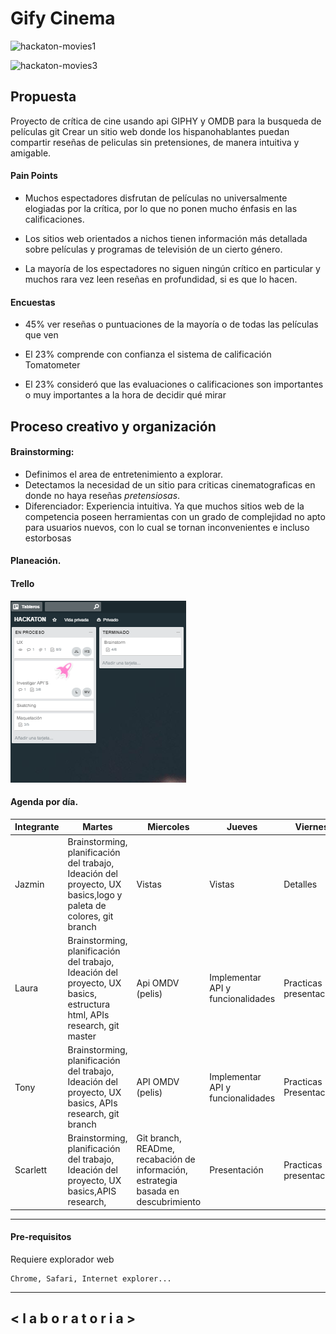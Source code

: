 # Gify Cinema


![hackaton-movies1](https://user-images.githubusercontent.com/32855070/38577205-dedab572-3cc5-11e8-8ce1-e61831dcc1a1.png)

![hackaton-movies3](https://user-images.githubusercontent.com/32855070/38577547-e158ee76-3cc6-11e8-9fbc-9a5c9d842650.png)


## Propuesta
Proyecto de crítica de cine usando api GIPHY y OMDB para la busqueda de películas git 
Crear un sitio web donde los hispanohablantes puedan compartir reseñas de peliculas sin pretensiones, de manera intuitiva y amigable.

#### Pain Points

* Muchos espectadores disfrutan de películas no universalmente elogiadas por la crítica, por lo que no ponen mucho énfasis en las calificaciones.

* Los sitios web orientados a nichos tienen información más detallada sobre películas y programas de televisión de un cierto género.

* La mayoría de los espectadores no siguen ningún crítico en particular y muchos rara vez leen reseñas en profundidad, si es que lo hacen.


#### Encuestas

* 45% ver reseñas o puntuaciones de la mayoría o de todas las películas que ven

* El 23% comprende con confianza el sistema de calificación Tomatometer

* El 23% consideró que las evaluaciones o calificaciones son importantes o muy importantes a la hora de decidir qué mirar


## Proceso creativo y organización

#### Brainstorming:
* Definimos el area de entretenimiento a explorar.
* Detectamos la necesidad de un sitio para criticas cinematograficas en donde no haya reseñas _pretensiosas_.  
* Diferenciador: Experiencia intuitiva. Ya que muchos sitios web de la competencia poseen herramientas con un grado de complejidad no apto para usuarios nuevos, con lo cual se tornan inconvenientes e incluso estorbosas


#### Planeación.

#### Trello
![Trello API](./assets/images/readmeimages/gral.png)


#### Agenda por día.
| Integrante | Martes | Miercoles | Jueves | Viernes
| ---------- | ------ | --------- | ------ | -------
| Jazmin | Brainstorming, planificación del trabajo, Ideación del proyecto, UX basics,logo y paleta de colores, git branch | Vistas | Vistas | Detalles
| Laura | Brainstorming, planificación del trabajo, Ideación del proyecto, UX basics, estructura html, APIs research, git master | Api OMDV (pelis) | Implementar API y funcionalidades | Practicas presentaciÓn
| Tony | Brainstorming, planificación del trabajo, Ideación del proyecto, UX basics, APIs research, git branch  | API OMDV (pelis)| Implementar API y funcionalidades | Practicas Presentación
| Scarlett | Brainstorming, planificación del trabajo, Ideación del proyecto, UX basics,APIS research, | Git branch, READme, recabación de información, estrategia basada en descubrimiento | Presentación | Practicas presentación.


***

#### Pre-requisitos

Requiere explorador web
```
Chrome, Safari, Internet explorer...
```
***

## < l a b o r a t o r i a >
